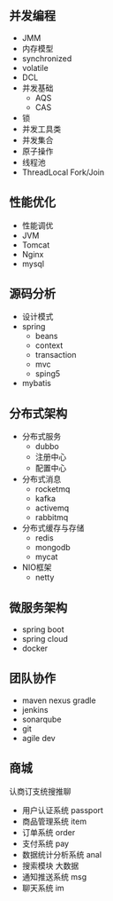 ## 并发编程
* JMM
* 内存模型
* synchronized
* volatile
* DCL
* 并发基础
  * AQS
  * CAS
* 锁
* 并发工具类
* 并发集合
* 原子操作
* 线程池
* ThreadLocal Fork/Join

## 性能优化
* 性能调优
* JVM
* Tomcat
* Nginx
* mysql

## 源码分析
* 设计模式
* spring
  * beans
  * context
  * transaction
  * mvc
  * sping5
* mybatis

## 分布式架构
* 分布式服务
  * dubbo
  * 注册中心   
  * 配置中心
* 分布式消息
  * rocketmq
  * kafka
  * activemq
  * rabbitmq
* 分布式缓存与存储
  * redis
  * mongodb
  * mycat
* NIO框架 
  * netty

## 微服务架构
* spring boot
* spring cloud
* docker

## 团队协作
* maven nexus gradle
* jenkins
* sonarqube
* git
* agile dev

## 商城
认商订支统搜推聊

* 用户认证系统 passport
* 商品管理系统 item
* 订单系统 order
* 支付系统 pay
* 数据统计分析系统 anal
* 搜索模块 大数据
* 通知推送系统 msg
* 聊天系统 im

